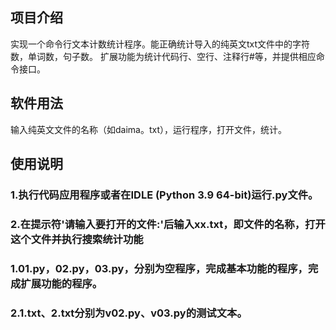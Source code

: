 ## 项目介绍
实现一个命令行文本计数统计程序。能正确统计导入的纯英文txt文件中的字符数，单词数，句子数。
扩展功能为统计代码行、空行、注释行#等，并提供相应命令接口。
## 软件用法
 输入纯英文文件的名称（如daima。txt），运行程序，打开文件，统计。
## 使用说明
### 1.执行代码应用程序或者在IDLE (Python 3.9 64-bit)运行.py文件。
### 2.在提示符'请输入要打开的文件:'后输入xx.txt，即文件的名称，打开这个文件并执行搜索统计功能
### 1.01.py，02.py，03.py，分别为空程序，完成基本功能的程序，完成扩展功能的程序。
### 2.1.txt、2.txt分别为v02.py、v03.py的测试文本。
